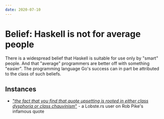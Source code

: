 ```yaml
---
date: 2020-07-10
---
```


# Belief: Haskell is not for average people

There is a widespread belief that Haskell is suitable for use only by "smart" people. And that "average" programmers are better off with something "easier". The programming language Go's success can in part be attributed to the class of such beliefs.

## Instances

* ["*the fact that you find that quote upsetting is rooted in either class dysphoria or class chauvinism*"](https://lobste.rs/s/3npaqq/why_go_s_error_handling_is_awesome#c_fhariv) - a Lobste.rs user on Rob Pike's infamous quote

